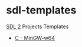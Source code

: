 # sdl-templates

[SDL 2](https://github.com/libsdl-org/SDL) Projects Templates

* [C - MinGW-w64](c-mingw)
